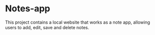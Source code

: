 # Notes-app
This project contains a local website that works as a note app, allowing users to add, edit, save and delete notes.
